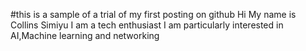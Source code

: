 #this is a sample of a trial of my first posting on github
Hi
My name is Collins Simiyu
I am a tech enthusiast
I am particularly interested in AI,Machine learning and networking

